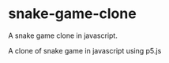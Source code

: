 # snake-game-clone
A snake game clone in javascript.

A clone of snake game in javascript using p5.js
